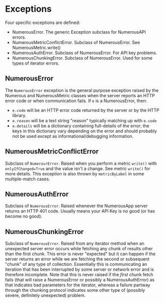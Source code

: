 # Exceptions

Four specific exceptions are defined:

* NumerousError. The generic Exception subclass for NumerousAPI errors.
* NumerousMetricConflictError. Subclass of NumerousError. See NumerousMetric.write()
* NumerousAuthError. Subclass of NumerousError. For API key problems.
* NumerousChunkingError. Subclass of NumerousError. Used for some types of iterator errors.

## NumerousError
The `NumerousError` exception is the general purpose exception raised by the Numerous and NumerousMetric classes when the server reports an HTTP error code or when communication fails. If `e` is a NumerousError, then:
 * `e.code` will be an HTTP error code returned by the server or by the HTTP library.
 * `e.reason` will be a text string "reason" typically matching up with `e.code`
 * `e.details` will be a dictionary containing full-details of the error; the keys in this dictionary vary depending on the error and should probably not be used except as informational/debugging information.

## NumerousMetricConflictError
Subclass of `NumerourError`. Raised when you perform a metric `write()` with `onlyIfChanged=True` and the value isn't a change. See metric `write()` for more details. This exception is also thrown by `metricByLabel` in some multiple-match cases.

## NumerousAuthError
Subclass of `NumerousError`. Raised whenever the NumerousApp server returns an HTTP 401 code. Usually means your API Key is no good (or has become no good).

## NumerousChunkingError
Subclass of `NumerousError`. Raised from any iterator method when an unexpected server error occurs while fetching any chunk of results other than the first chunk. This error is never "expected" but it can happen if the server returns an error while we are fetching the second or subsequent "chunk" of any type of collection. Essentially this is communicating an iteration that has been interrupted by some server or network error and is therefore incomplete. Note that this is never raised if the _first_ chunk fetch fails (that will raise a NumerousError or possibly a NumerousAuthError) as that indicates bad parameters for the iterator, whereas a failure partway through the chunking protocol indicates some other type of (possibly severe, definitely unexpected) problem.
